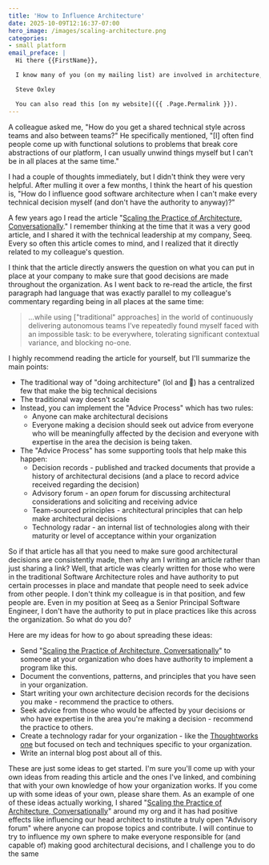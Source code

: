 ```yaml
---
title: 'How to Influence Architecture'
date: 2025-10-09T12:16:37-07:00
hero_image: /images/scaling-architecture.png
categories:
- small platform
email_preface: |
  Hi there {{FirstName}},

  I know many of you (on my mailing list) are involved in architecture, but you may not be. I encourage you to give this a read either way, since I think there are some general principles that apply to decision-making in general. It's not exclusive to architecture. I hope you find it helpful.

  Steve Oxley

  You can also read this [on my website]({{ .Page.Permalink }}).
---
```


A colleague asked me, "How do you get a shared technical style across teams and also between teams?" He specifically mentioned, "[I] often find people come up with functional solutions to problems that break core abstractions of our platform, I can usually unwind things myself but I can't be in all places at the same time."

I had a couple of thoughts immediately, but I didn't think they were very helpful. After mulling it over a few months, I think the heart of his question is, "How do I influence good software architecture when I can't make every technical decision myself (and don't have the authority to anyway)?"

A few years ago I read the article "[Scaling the Practice of Architecture, Conversationally](https://martinfowler.com/articles/scaling-architecture-conversationally.html)." I remember thinking at the time that it was a very good article, and I shared it with the technical leadership at my company, Seeq. Every so often this article comes to mind, and I realized that it directly related to my colleague's question.

I think that the article directly answers the question on what you can put in place at your company to make sure that good decisions are made throughout the organization.
As I went back to re-read the article, the first paragraph had language that was exactly parallel to my colleague's commentary regarding being in all places at the same time:

> ...while using ["traditional" approaches] in the world of continuously delivering autonomous teams I’ve repeatedly found myself faced with an impossible task: to be everywhere, tolerating significant contextual variance, and blocking no-one.

I highly recommend reading the article for yourself, but I'll summarize the main points:
- The traditional way of "doing architecture" (lol and 🤢) has a centralized few that make the big technical decisions
- The traditional way doesn't scale
- Instead, you can implement the "Advice Process" which has two rules:
    - Anyone can make architectural decisions
    - Everyone making a decision should seek out advice from everyone who will be meaningfully affected by the decision and everyone with expertise in the area the decision is being taken.
- The "Advice Process" has some supporting tools that help make this happen:
    - Decision records - published and tracked documents that provide a history of architectural decisions (and a place to record advice received regarding the decision)
    - Advisory forum - an *open* forum for discussing architectural considerations and soliciting and receiving advice
    - Team-sourced principles - architectural principles that can help make architectural decisions
    - Technology radar - an internal list of technologies along with their maturity or level of acceptance within your organization

So if that article has all that you need to make sure good architectural decisions are consistently made, then why am I writing an article rather than just sharing a link? Well, that article was clearly written for those who were in the traditional Software Architecture roles and have authority to put certain processes in place and mandate that people need to seek advice from other people. I don't think my colleague is in that position, and few people are. Even in my position at Seeq as a Senior Principal Software Engineer, I don't have the authority to put in place practices like this across the organization. So what do you do?

Here are my ideas for how to go about spreading these ideas:
- Send "[Scaling the Practice of Architecture, Conversationally](https://martinfowler.com/articles/scaling-architecture-conversationally.html)" to someone at your organization who does have authority to implement a program like this.
- Document the conventions, patterns, and principles that you have seen in your organization.
- Start writing your own architecture decision records for the decisions you make - recommend the practice to others.
- Seek advice from those who would be affected by your decisions or who have expertise in the area you're making a decision - recommend the practice to others.
- Create a technology radar for your organization - like the [Thoughtworks one](https://www.thoughtworks.com/radar) but focused on tech and techniques specific to your organization.
- Write an internal blog post about all of this.

These are just some ideas to get started. I'm sure you'll come up with your own ideas from reading this article and the ones I've linked, and combining that with your own knowledge of how your organization works. If you come up with some ideas of your own, please share them. As an example of one of these ideas actually working, I shared "[Scaling the Practice of Architecture, Conversationally](https://martinfowler.com/articles/scaling-architecture-conversationally.html)" around my org and it has had positive effects like influencing our head architect to institute a truly open "Advisory forum" where anyone can propose topics and contribute. I will continue to try to influence my own sphere to make everyone responsible for (and capable of) making good architectural decisions, and I challenge you to do the same
